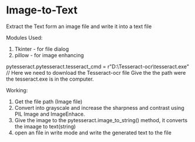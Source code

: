 # Image-to-Text
Extract the Text form an image file and  write it into a text file

Modules Used:

1. Tkinter  - for file dialog
2. pillow   - for image enhancing

pytesseract.pytesseract.tesseract_cmd = r"D:\Tesseract-ocr\tesseract.exe"  // Here we need to download the Tesseract-ocr file
                                                                              Give the the path were the tesseract.exe is in the 
                                                                              computer.


Working:
1. Get the file path (Image file)
2. Convert into grayscale and increase the sharpness and contrast using PIL Image and ImageEnhace.
3. Give the image to the pytesseract.image_to_string() method, it converts the imaage to text(string)
4. open an file in write mode and write the generated text to the file


